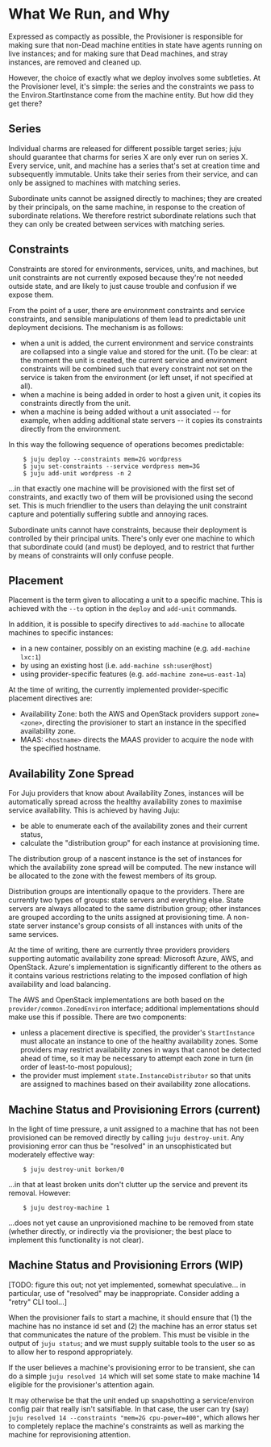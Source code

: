 What We Run, and Why
====================

Expressed as compactly as possible, the Provisioner is responsible for making
sure that non-Dead machine entities in state have agents running on live
instances; and for making sure that Dead machines, and stray instances, are
removed and cleaned up.

However, the choice of exactly what we deploy involves some subtleties. At the
Provisioner level, it's simple: the series and the constraints we pass to the
Environ.StartInstance come from the machine entity. But how did they get there?

Series
------

Individual charms are released for different possible target series; juju
should guarantee that charms for series X are only ever run on series X.
Every service, unit, and machine has a series that's set at creation time and
subsequently immutable. Units take their series from their service, and can
only be assigned to machines with matching series.

Subordinate units cannot be assigned directly to machines; they are created
by their principals, on the same machine, in response to the creation of
subordinate relations. We therefore restrict subordinate relations such that
they can only be created between services with matching series.

Constraints
-----------

Constraints are stored for environments, services, units, and machines, but
unit constraints are not currently exposed because they're not needed outside
state, and are likely to just cause trouble and confusion if we expose them.

From the point of a user, there are environment constraints and service
constraints, and sensible manipulations of them lead to predictable unit
deployment decisions. The mechanism is as follows:

  * when a unit is added, the current environment and service constraints
    are collapsed into a single value and stored for the unit. (To be clear:
    at the moment the unit is created, the current service and environment
    constraints will be combined such that every constraint not set on the
    service is taken from the environment (or left unset, if not specified
    at all).
  * when a machine is being added in order to host a given unit, it copies
    its constraints directly from the unit.
  * when a machine is being added without a unit associated -- for example,
    when adding additional state servers -- it copies its constraints directly
    from the environment.

In this way the following sequence of operations becomes predictable:

```
    $ juju deploy --constraints mem=2G wordpress
    $ juju set-constraints --service wordpress mem=3G
    $ juju add-unit wordpress -n 2
```

...in that exactly one machine will be provisioned with the first set of
constraints, and exactly two of them will be provisioned using the second
set. This is much friendlier to the users than delaying the unit constraint
capture and potentially suffering subtle and annoying races.

Subordinate units cannot have constraints, because their deployment is
controlled by their principal units. There's only ever one machine to which
that subordinate could (and must) be deployed, and to restrict that further
by means of constraints will only confuse people.

Placement
---------

Placement is the term given to allocating a unit to a specific machine.
This is achieved with the `--to` option in the `deploy` and `add-unit`
commands.

In addition, it is possible to specify directives to `add-machine` to
allocate machines to specific instances:

  - in a new container, possibly on an existing machine (e.g. `add-machine lxc:1`)
  - by using an existing host (i.e. `add-machine ssh:user@host`)
  - using provider-specific features (e.g. `add-machine zone=us-east-1a`)

At the time of writing, the currently implemented provider-specific placement directives are:

  - Availability Zone: both the AWS and OpenStack providers support `zone=<zone>`, directing the provisioner to start an instance in the specified availability zone.
  - MAAS: `<hostname>` directs the MAAS provider to acquire the node with the specified hostname.

Availability Zone Spread
------------------------

For Juju providers that know about Availability Zones, instances will be automatically spread across the healthy availability zones to maximise service availability. This is achieved by having Juju:

  - be able to enumerate each of the availability zones and their current status,
  - calculate the "distribution group" for each instance at provisioning time.

The distribution group of a nascent instance is the set of instances for which the availability zone spread will be computed. The new instance will be allocated to the zone with the fewest members of its group.

Distribution groups are intentionally opaque to the providers. There are currently two types of groups: state servers and everything else. State servers are always allocated to the same distribution group; other instances are grouped according to the units assigned at provisioning time. A non-state server instance's group consists of all instances with units of the same services.

At the time of writing, there are currently three providers providers supporting automatic availability zone spread: Microsoft Azure, AWS, and OpenStack. Azure's implementation is significantly different to the others as it contains various restrictions relating to the imposed conflation of high availability and load balancing.

The AWS and OpenStack implementations are both based on the `provider/common.ZonedEnviron` interface; additional implementations should make use this if possible. There are two components:

  - unless a placement directive is specified, the provider's `StartInstance` must allocate an instance to one of the healthy availability zones. Some providers may restrict availability zones in ways that cannot be detected ahead of time, so it may be necessary to attempt each zone in turn (in order of least-to-most populous);
  - the provider must implement `state.InstanceDistributor` so that units are assigned to machines based on their availability zone allocations.

Machine Status and Provisioning Errors (current)
------------------------------------------------

In the light of time pressure, a unit assigned to a machine that has not been
provisioned can be removed directly by calling `juju destroy-unit`. Any
provisioning error can thus be "resolved" in an unsophisticated but moderately
effective way:

```
    $ juju destroy-unit borken/0
```

...in that at least broken units don't clutter up the service and prevent its
removal. However:

```
    $ juju destroy-machine 1
```

...does not yet cause an unprovisioned machine to be removed from state (whether
directly, or indirectly via the provisioner; the best place to implement this
functionality is not clear).

Machine Status and Provisioning Errors (WIP)
--------------------------------------------

[TODO: figure this out; not yet implemented, somewhat speculative... in
particular, use of "resolved" may be inappropriate. Consider adding a
"retry" CLI tool...]

When the provisioner fails to start a machine, it should ensure that (1) the
machine has no instance id set and (2) the machine has an error status set
that communicates the nature of the problem. This must be visible in the
output of `juju status`; and we must supply suitable tools to the user so
as to allow her to respond appropriately.

If the user believes a machine's provisioning error to be transient, she can
do a simple `juju resolved 14` which will set some state to make machine 14
eligible for the provisioner's attention again.

It may otherwise be that the unit ended up snapshotting a service/environ
config pair that really isn't satsifiable. In that case, the user can try
(say) `juju resolved 14 --constraints "mem=2G cpu-power=400"`, which allows
her to completely replace the machine's constraints as well as marking the
machine for reprovisioning attention.
